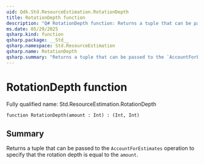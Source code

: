 ```yaml
---
uid: Qdk.Std.ResourceEstimation.RotationDepth
title: RotationDepth function
description: "Q# RotationDepth function: Returns a tuple that can be passed to the `AccountForEstimates` operation to specify that the rotation depth is equal to the `amount`."
ms.date: 05/29/2025
qsharp.kind: function
qsharp.package: __Std__
qsharp.namespace: Std.ResourceEstimation
qsharp.name: RotationDepth
qsharp.summary: "Returns a tuple that can be passed to the `AccountForEstimates` operation to specify that the rotation depth is equal to the `amount`."
---
```


# RotationDepth function

Fully qualified name: Std.ResourceEstimation.RotationDepth

```qsharp
function RotationDepth(amount : Int) : (Int, Int)
```

## Summary
Returns a tuple that can be passed to the `AccountForEstimates` operation
to specify that the rotation depth is equal to the `amount`.
